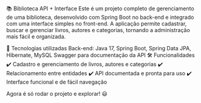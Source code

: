 📚 Biblioteca API + Interface
Este é um projeto completo de gerenciamento de uma biblioteca, desenvolvido com Spring Boot no back-end e integrado com uma interface simples no front-end. A aplicação permite cadastrar, buscar e gerenciar livros, autores e categorias, tornando a administração mais fácil e organizada.

🚀 Tecnologias utilizadas
Back-end: Java 17, Spring Boot, Spring Data JPA, Hibernate, MySQL
Swagger para documentação da API
🛠 Funcionalidades
✔️ Cadastro e gerenciamento de livros, autores e categorias
✔️ Relacionamento entre entidades
✔️ API documentada e pronta para uso
✔️ Interface funcional e de fácil navegação

Agora é só rodar o projeto e explorar! 😃
